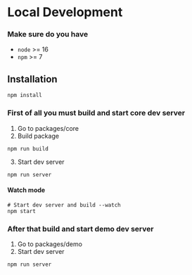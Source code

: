 # Local Development

### Make sure do you have
- `node` >= 16
- `npm` >= 7

## Installation

```
npm install
```

### First of all you must build and start core dev server
1. Go to packages/core
2. Build package

```shell
npm run build
```

3. Start dev server

```shell
npm run server
```

#### Watch mode
```shell
# Start dev server and build --watch
npm start
```

### After that build and start demo dev server
1. Go to packages/demo
2. Start dev server
```shell
npm run server
```
